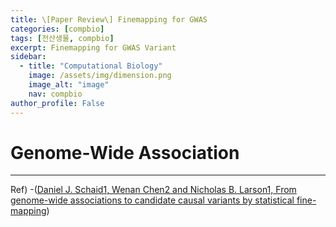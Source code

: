 ```yaml
---
title: \[Paper Review\] Finemapping for GWAS
categories: [compbio]
tags: [전산생물, compbio]
excerpt: Finemapping for GWAS Variant
sidebar:
  - title: "Computational Biology"
    image: /assets/img/dimension.png
    image_alt: "image"
    nav: compbio
author_profile: False
---
```


# Genome-Wide Association



***
Ref)
-([Daniel J. Schaid1, Wenan Chen2 and Nicholas B. Larson1, From genome-wide associations to candidate causal variants by statistical fine-mapping](https://www.nature.com/articles/s41576-018-0016-z))
